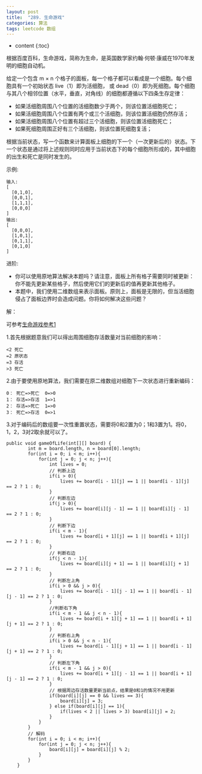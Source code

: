 ```yaml
---
layout: post
title:  "289. 生命游戏"
categories: 算法
tags: leetcode 数组
---
```


* content
{:toc}

<!--more-->

根据百度百科，生命游戏，简称为生命，是英国数学家约翰·何顿·康威在1970年发明的细胞自动机。

给定一个包含 m × n 个格子的面板，每一个格子都可以看成是一个细胞。每个细胞具有一个初始状态 live（1）即为活细胞， 或 dead（0）即为死细胞。每个细胞与其八个相邻位置（水平，垂直，对角线）的细胞都遵循以下四条生存定律：

* 如果活细胞周围八个位置的活细胞数少于两个，则该位置活细胞死亡；
* 如果活细胞周围八个位置有两个或三个活细胞，则该位置活细胞仍然存活；
* 如果活细胞周围八个位置有超过三个活细胞，则该位置活细胞死亡；
* 如果死细胞周围正好有三个活细胞，则该位置死细胞复活；

根据当前状态，写一个函数来计算面板上细胞的下一个（一次更新后的）状态。下一个状态是通过将上述规则同时应用于当前状态下的每个细胞所形成的，其中细胞的出生和死亡是同时发生的。

示例:

```
输入: 
[
  [0,1,0],
  [0,0,1],
  [1,1,1],
  [0,0,0]
]
输出: 
[
  [0,0,0],
  [1,0,1],
  [0,1,1],
  [0,1,0]
]
```

进阶:

* 你可以使用原地算法解决本题吗？请注意，面板上所有格子需要同时被更新：你不能先更新某些格子，然后使用它们的更新后的值再更新其他格子。
* 本题中，我们使用二维数组来表示面板。原则上，面板是无限的，但当活细胞侵占了面板边界时会造成问题。你将如何解决这些问题？

解：

可参考[生命游戏参考1](https://segmentfault.com/a/1190000003819277)

1.首先根据题意我们可以得出周围细胞存活数量对当前细胞的影响：

```
<2 死亡
=2 原状态
=3 存活
>3 死亡
```

2.由于要使用原地算法，我们需要在原二维数组对细胞下一次状态进行重新编码：

```
0： 死亡=>死亡  0=>0
1： 存活=>存活  1=>1
2： 存活=>死亡  1=>0
3： 死亡=>存活  0=>1
```

3.对于编码后的数组要一次性重置状态，需要将0和2置为0；1和3置为1。将0，1，2，3对2取余就可以了。


```
public void gameOfLife(int[][] board) {
        int m = board.length, n = board[0].length;
        for(int i = 0; i < m; i++){
            for(int j = 0; j < n; j++){
                int lives = 0;
                // 判断上边
                if(i > 0){
                    lives += board[i - 1][j] == 1 || board[i - 1][j] == 2 ? 1 : 0;
                }
                // 判断左边
                if(j > 0){
                    lives += board[i][j - 1] == 1 || board[i][j - 1] == 2 ? 1 : 0;
                }
                // 判断下边
                if(i < m - 1){
                    lives += board[i + 1][j] == 1 || board[i + 1][j] == 2 ? 1 : 0;
                }
                // 判断右边
                if(j < n - 1){
                    lives += board[i][j + 1] == 1 || board[i][j + 1] == 2 ? 1 : 0;
                }
                // 判断左上角
                if(i > 0 && j > 0){
                    lives += board[i - 1][j - 1] == 1 || board[i - 1][j - 1] == 2 ? 1 : 0;
                }
                //判断右下角
                if(i < m - 1 && j < n - 1){
                    lives += board[i + 1][j + 1] == 1 || board[i + 1][j + 1] == 2 ? 1 : 0;
                }
                // 判断右上角
                if(i > 0 && j < n - 1){
                    lives += board[i - 1][j + 1] == 1 || board[i - 1][j + 1] == 2 ? 1 : 0;
                }
                // 判断左下角
                if(i < m - 1 && j > 0){
                    lives += board[i + 1][j - 1] == 1 || board[i + 1][j - 1] == 2 ? 1 : 0;
                }
                // 根据周边存活数量更新当前点，结果是0和1的情况不用更新
                if(board[i][j] == 0 && lives == 3){
                    board[i][j] = 3;
                } else if(board[i][j] == 1){
                    if(lives < 2 || lives > 3) board[i][j] = 2;
                }
            }
        }
        // 解码
        for(int i = 0; i < m; i++){
            for(int j = 0; j < n; j++){
                board[i][j] = board[i][j] % 2;
            }
        }
    }
```